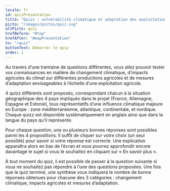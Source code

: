 ```yaml
---
locale: fr
id: quizPresentation
title: "Quizz : vulnérabilité climatique et adaptation des exploitations agricoles"
picto: "/images/pictos/quiz.svg"
altPicto: quiz
hrefBefore: "#top"
hrefAfter: "#mapPresentation"
to: "/quiz"
buttonText: Démarrer le quiz
order: 1
---
```


Au travers d’une trentaine de questions différentes, vous allez pouvoir tester vos connaissances en matière de changement climatique, d’impacts agricoles du climat sur différentes productions agricoles et de mesures d’adaptation envisageables à l’échelle d’une exploitation agricole.

4 quizz différents sont proposés, correspondant chacun à la situation géographique des 4 pays impliqués dans le projet (France, Allemagne, Espagne et Estonie), tous représentatifs d’une influence climatique majeure en Europe : zone méditerranéenne, atlantique, continentale, et nordique. Chaque quizz est disponible systématiquement en anglais ainsi que dans la langue du pays qu’il représente.

Pour chaque question, une ou plusieurs bonnes réponses sont possibles parmi les 4 propositions. Il suffit de cliquer sur votre choix (un seul possible) pour savoir si votre réponse est correcte. Une explication apparaîtra alors en bas de l’écran et vous pourrez approfondir encore davantage le sujet si vous le souhaitez en cliquant sur « En savoir plus ». 

À tout moment du quiz, il est possible de passer à la question suivante si vous ne souhaitez pas répondre à l’une des questions proposées. Une fois que le quiz terminé, une synthèse vous indiquera le nombre de bonne réponses obtenues pour chacune des 3 catégories : changement climatique, impacts agricoles et mesures d’adaptation. 
